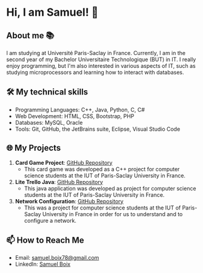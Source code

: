 # Hi, I am Samuel! 👋

## About me 📚
I am studying at Université Paris-Saclay in France. Currently, I am in the second year of my Bachelor Universitaire Technologique (BUT) in IT. I really enjoy programming, but I'm also interested in various aspects of IT, such as studying microprocessors and learning how to interact with databases.

## 🛠️ My technical skills

- Programming Languages: C++, Java, Python, C, C#
- Web Development: HTML, CSS, Bootstrap, PHP
- Databases: MySQL, Oracle
- Tools: Git, GitHub, the JetBrains suite, Eclipse, Visual Studio Code

## 🌐 My Projects

1. **Card Game Project**: [GitHub Repository](https://github.com/Pierrafrom/Project-Card-Game)
   - This card game was developed as a C++ project for computer science students at the IUT of Paris-Saclay University in France.
2. **Lite Trello Java**: [GitHub Repository](https://github.com/Samuelito78/trellolite)
   - This java application was developed as project for computer science students at the IUT of Paris-Saclay University in France.
3. **Network Configuration**: [GitHub Repository](https://github.com/Samuelito78/networkconfig)
   - This was a project for computer science students at the IUT of Paris-Saclay University in France in order for us to understand and to configure a network.

## 📫 How to Reach Me

- Email: [samuel.boix78@gmail.com](mailto:samuel.boix78@gmail.com)
- LinkedIn: [Samuel Boix](https://www.linkedin.com/in/samuelboix/)
